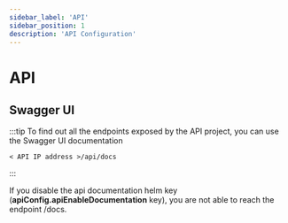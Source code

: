 ```yaml
---
sidebar_label: 'API'
sidebar_position: 1
description: 'API Configuration'
---
```


# API

## Swagger UI

:::tip
To find out all the endpoints exposed by the API project, you can use the Swagger UI documentation

```code
< API IP address >/api/docs
```

:::

If you disable the api documentation helm key (**apiConfig.apiEnableDocumentation** key), you are not able to reach the endpoint /docs.
